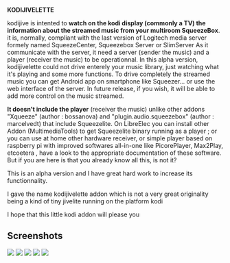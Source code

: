 **KODIJIVELETTE**

kodijive is intented to **watch on the kodi display (commonly a TV) the information about the streamed music from your multiroom SqueezeBox**.
it is, normally, compliant with the last version of Logitech  media server formely named SqueezeCenter, Squeezebox Server
or SlimServer
As it communicate with the server, it need a server (sender the music) and a player (receiver the music) to be
operationnal. In this alpha version, kodijivelette could not drive enterely your music library, just watching what it's 
playing and some more functions.
To drive completely the streamed music you can get Android app on smartphone like Squeezer... 
or use the web interface of the server. 
In future release, if you wish, it will be able to add more control on the music streamed.

**It doesn't include the player** (receiver the music) unlike other addons "Xqueeze" (author : bossanova) and
"plugin.audio.squeezebox" (author : marcelvedt) that include Squeezelite. On LibreElec you can install
other Addon (MultimediaTools) to get Squeezelite binary running as a player ; or you can use at home
other hardware receiver, or simple player based on raspberry pi with improved softwares all-in-one like
PicorePlayer, Max2Play, etcoetera , have a look to the appropriate documentation of these software. 
But if you are here is that you already know all this, is not it?

This is an alpha version and I have great hard work to increase its functionnality.

I gave the name kodijivelette addon which is not a very great originality being a kind of tiny jivelite
running on the platform kodi

I hope that this little kodi addon will please you

Screenshots
-----------
![](https://i.imgur.com/uvdCLdE.png)
![](https://i.imgur.com/AJWWwYY.png)
![](https://i.imgur.com/twdg9mW.png)
![](https://i.imgur.com/A3xyyqI.png)
![](https://i.imgur.com/hbp3rDE.png)
